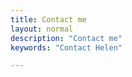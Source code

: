 ```yaml
---
title: Contact me
layout: normal
description: "Contact me"
keywords: "Contact Helen"

---
```


<div class="container mb-4">
<div class="row">
<div class="col-md-2">&nbsp;</div><!-- end col -->
<div class="col-2">&nbsp;</div><!-- end col -->
</div><!-- end row -->
</div><!-- end container -->
